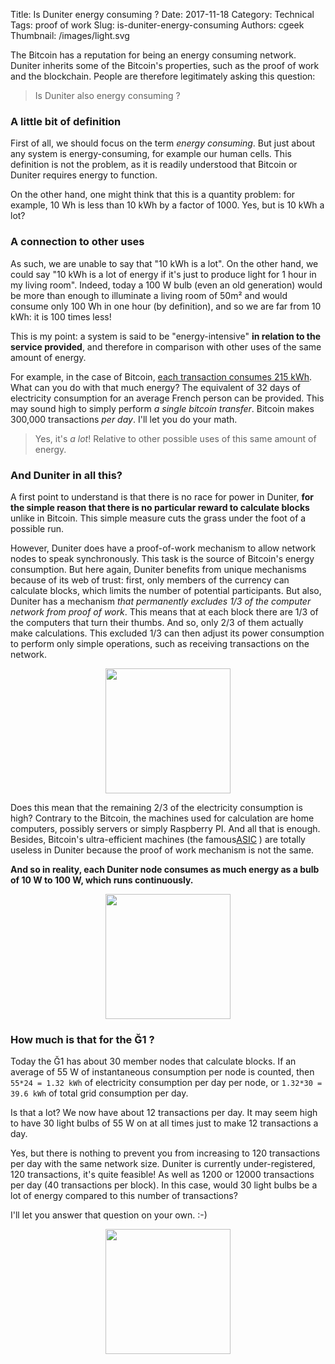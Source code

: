 Title: Is Duniter energy consuming ?
Date: 2017-11-18
Category: Technical
Tags: proof of work
Slug: is-duniter-energy-consuming
Authors: cgeek
Thumbnail: /images/light.svg

The Bitcoin has a reputation for being an energy consuming network. Duniter inherits some of the Bitcoin's properties, such as the proof of work and the blockchain. People are therefore legitimately asking this question: 

> Is Duniter also energy consuming ?

### A little bit of definition

First of all, we should focus on the term *energy consuming*. But just about any system is energy-consuming, for example our human cells. This definition is not the problem, as it is readily understood that Bitcoin or Duniter requires energy to function.

On the other hand, one might think that this is a quantity problem: for example, 10 Wh is less than 10 kWh by a factor of 1000. Yes, but is 10 kWh a lot?

### A connection to other uses

As such, we are unable to say that "10 kWh is a lot". On the other hand, we could say "10 kWh is a lot of energy if it's just to produce light for 1 hour in my living room". Indeed, today a 100 W bulb (even an old generation) would be more than enough to illuminate a living room of 50m² and would consume only 100 Wh in one hour (by definition), and so we are far from 10 kWh: it is 100 times less!

This is my point: a system is said to be "energy-intensive" **in relation to the service provided**, and therefore in comparison with other uses of the same amount of energy.

For example, in the case of Bitcoin, [each transaction consumes 215 kWh](https://digiconomist.net/bitcoin-energy-consumption). What can you do with that much energy? The equivalent of 32 days of electricity consumption for an average French person can be provided. This may sound high to simply perform *a single bitcoin transfer*. Bitcoin makes 300,000 transactions *per day*. I'll let you do your math.

> Yes, it's *a lot*! Relative to other possible uses of this same amount of energy.

### And Duniter in all this?

A first point to understand is that there is no race for power in Duniter, **for the simple reason that there is no particular reward to calculate blocks** unlike in Bitcoin. This simple measure cuts the grass under the foot of a possible run.

However, Duniter does have a proof-of-work mechanism to allow network nodes to speak synchronously. This task is the source of Bitcoin's energy consumption. But here again, Duniter benefits from unique mechanisms because of its web of trust: first, only members of the currency can calculate blocks, which limits the number of potential participants. But also, Duniter has a mechanism *that permanently excludes 1/3 of the computer network from proof of work*. This means that at each block there are 1/3 of the computers that turn their thumbs. And so, only 2/3 of them actually make calculations. This excluded 1/3 can then adjust its power consumption to perform only simple operations, such as receiving transactions on the network.

<center><image src="../images/networking.svg" width="200px"/></center>

Does this mean that the remaining 2/3 of the electricity consumption is high? Contrary to the Bitcoin, the machines used for calculation are home computers, possibly servers or simply Raspberry PI. And all that is enough. Besides, Bitcoin's ultra-efficient machines (the famous[ASIC](https://en.bitcoin.it/wiki/ASIC) ) are totally useless in Duniter because the proof of work mechanism is not the same.

**And so in reality, each Duniter node consumes as much energy as a bulb of 10 W to 100 W, which runs continuously.**

<center><image src="../images/light.svg" width="200px"/></center>

### How much is that for the Ğ1 ?

Today the Ğ1 has about 30 member nodes that calculate blocks. If an average of 55 W of instantaneous consumption per node is counted, then `55*24 = 1.32 kWh` of electricity consumption per day per node, or `1.32*30 = 39.6 kWh` of total grid consumption per day.

Is that a lot? We now have about 12 transactions per day. It may seem high to have 30 light bulbs of 55 W on at all times just to make 12 transactions a day.

Yes, but there is nothing to prevent you from increasing to 120 transactions per day with the same network size. Duniter is currently under-registered, 120 transactions, it's quite feasible! As well as 1200 or 12000 transactions per day (40 transactions per block). In this case, would 30 light bulbs be a lot of energy compared to this number of transactions?

I'll let you answer that question on your own. :-)

<center><image src="../images/duniter-logo.png" width="200px"/></center>
